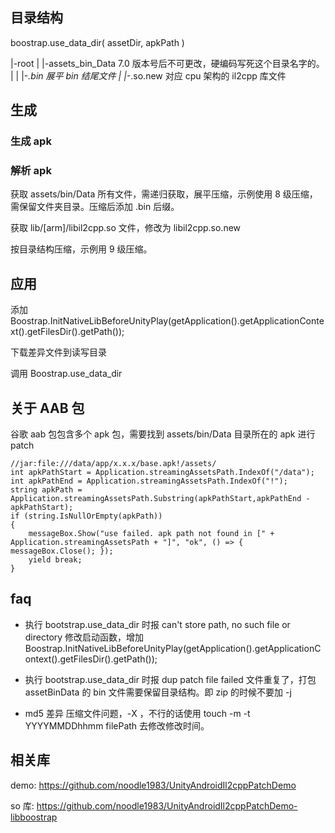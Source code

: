 ## 目录结构

boostrap.use_data_dir( assetDir, apkPath )

|-root
|   |-assets_bin_Data       7.0 版本号后不可更改，硬编码写死这个目录名字的。
|   |   |-*.bin             展平 bin 结尾文件
|   |-*.so.new              对应 cpu 架构的 il2cpp 库文件

## 生成

### 生成 apk

### 解析 apk

获取 assets/bin/Data 所有文件，需递归获取，展平压缩，示例使用 8 级压缩，需保留文件夹目录。压缩后添加 .bin 后缀。

获取 lib/[arm]/libil2cpp.so 文件，修改为 libil2cpp.so.new

按目录结构压缩，示例用 9 级压缩。

## 应用

添加 Boostrap.InitNativeLibBeforeUnityPlay(getApplication().getApplicationContext().getFilesDir().getPath());

下载差异文件到读写目录

调用 Boostrap.use_data_dir

## 关于 AAB 包

谷歌 aab 包包含多个 apk 包，需要找到 assets/bin/Data 目录所在的 apk 进行 patch

```
//jar:file:///data/app/x.x.x/base.apk!/assets/
int apkPathStart = Application.streamingAssetsPath.IndexOf("/data");
int apkPathEnd = Application.streamingAssetsPath.IndexOf("!");
string apkPath = Application.streamingAssetsPath.Substring(apkPathStart,apkPathEnd - apkPathStart);
if (string.IsNullOrEmpty(apkPath))
{
    messageBox.Show("use failed. apk path not found in [" + Application.streamingAssetsPath + "]", "ok", () => { messageBox.Close(); });
    yield break;
}
```

## faq

- 执行 bootstrap.use_data_dir 时报 can't store path, no such file or directory
修改启动函数，增加 Boostrap.InitNativeLibBeforeUnityPlay(getApplication().getApplicationContext().getFilesDir().getPath());

- 执行 bootstrap.use_data_dir 时报 dup patch file failed
文件重复了，打包 assetBinData 的 bin 文件需要保留目录结构。即 zip 的时候不要加 -j

- md5 差异
压缩文件问题，-X ，不行的话使用 touch -m -t YYYYMMDDhhmm filePath 去修改修改时间。    

## 相关库

demo: https://github.com/noodle1983/UnityAndroidIl2cppPatchDemo

so 库: https://github.com/noodle1983/UnityAndroidIl2cppPatchDemo-libboostrap